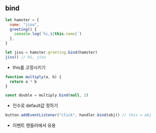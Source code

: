 ## bind

```js
let hamster = {
  name: "jisu",
  greeting() {
    console.log(`hi,${this.name}`)
  },
}

let jisu = hamster.greeting.bind(hamster)
jisu() // hi, jisu
```

- this를 고정시키기

```js
function multiply(a, b) {
  return a * b
}

const double = multiply.bind(null, 2)
```

- 인수로 default값 정하기

```js
button.addEventListener("click", handler.bind(obj)) // this = obj
```

- 이벤트 헨들러에서 유용
